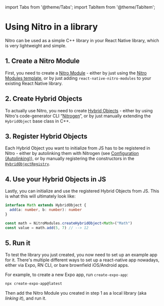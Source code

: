 ---
---

import Tabs from '@theme/Tabs';
import TabItem from '@theme/TabItem';

# Using Nitro in a library

Nitro can be used as a simple C++ library in your React Native library, which is very lightweight and simple.

## 1. Create a Nitro Module

First, you need to create a [Nitro Module](nitro-modules) - either by just using the [Nitro Modules template](https://github.com/mrousavy/nitro/tree/main/packages/template), or by just adding `react-native-nitro-modules` to your existing React Native library.

## 2. Create Hybrid Objects

To actually use Nitro, you need to create [Hybrid Objects](hybrid-objects) - either by using Nitro's code-generator CLI “[Nitrogen](nitrogen)”, or by just manually extending the `HybridObject` base class in C++.

## 3. Register Hybrid Objects

Each Hybrid Object you want to initialize from JS has to be registered in Nitro - either by autolinking them with Nitrogen (see [Configuration (Autolinking)](configuration-nitro-json#autolinking)), or by manually registering the constructors in the [`HybridObjectRegistry`](https://github.com/mrousavy/nitro/blob/main/packages/react-native-nitro-modules/cpp/registry/HybridObjectRegistry.hpp).

## 4. Use your Hybrid Objects in JS

Lastly, you can initialize and use the registered Hybrid Objects from JS. This is what this will ultimately look like:

```ts
interface Math extends HybridObject {
  add(a: number, b: number): number
}

const math = NitroModules.createHybridObject<Math>("Math")
const value = math.add(5, 7) // --> 12
```

## 5. Run it

To test the library you just created, you now need to set up an example app for it.
There's multiple different ways to set up a react-native app nowadays, either via Expo, RN CLI, or bare brownfield iOS/Android apps.

For example, to create a new Expo app, run `create-expo-app`:

```sh
npx create-expo-app@latest
```

Then add the Nitro Module you created in step 1 as a local library (aka _linking it_), and run it.
